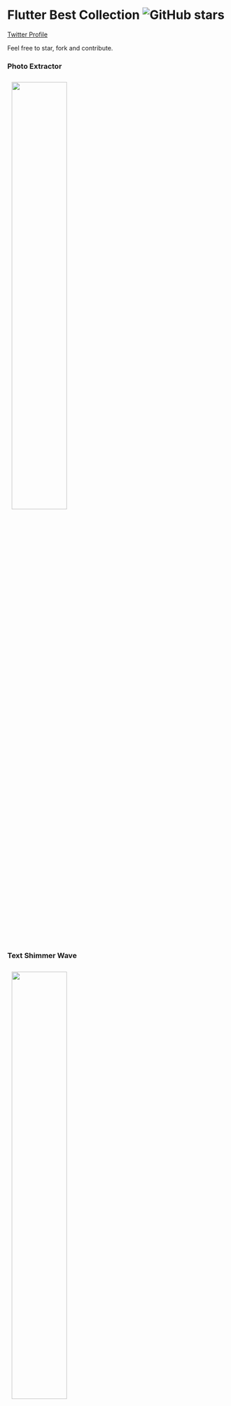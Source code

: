 #  Flutter Best Collection ![GitHub stars](https://img.shields.io/github/stars/Flutter-Template/flutter_advance?style=social)

 [Twitter Profile](https://twitter.com/zakipamir)

Feel free to star, fork and contribute.

### Photo Extractor 

<img src="gifs/photo_extractor.gif" width="50%" vspace="10" hspace="10"/>

### Text Shimmer Wave
<img src="gifs/text_shimmer_wave.gif" width="50%" vspace="10" hspace="10"/>

### Animated Slider 
<img src="gifs/animated_slider.gif" width="50%" vspace="10" hspace="10"/>

### Swipe to pay 
<img src="gifs/slide_to_pay.gif" width="50%" vspace="10" hspace="10"/>

### Blur Animation
<img src="gifs/blur_animation.gif" width="50%" vspace="10" hspace="10"/>

### Petal Menu Animation 
<img src="gifs/petal_menu.gif" width="50%" vspace="10" hspace="10"/>

### Rainbow Sticks Animation
<img src="gifs/rainbow_sticks_animation.gif" width="50%" vspace="10" hspace="10"/>

### Telegram Theme Switcher 
<img src="gifs/telegram_theme_switcher.gif" width="50%" vspace="10" hspace="10"/>

### Animated Lock 
<img src="gifs/animated_lock.gif" width="50%" vspace="10" hspace="10"/>

### Animated Progress Bar 
<img src="gifs/progress_bar.gif" width="50%" vspace="10" hspace="10"/>

### Animated Card 
<img src="gifs/animated_card.gif" width="50%" vspace="10" hspace="10"/>

### Phone Pattern 
<img src="gifs/phone_pattern.gif" width="50%" vspace="10" hspace="10"/>

### Water Wave Animation 
<img src="gifs/water_animation.gif" width="50%" vspace="10" hspace="10"/>

##  Developer

[Pamir Zaki](https://twitter.com/zakipamir)

